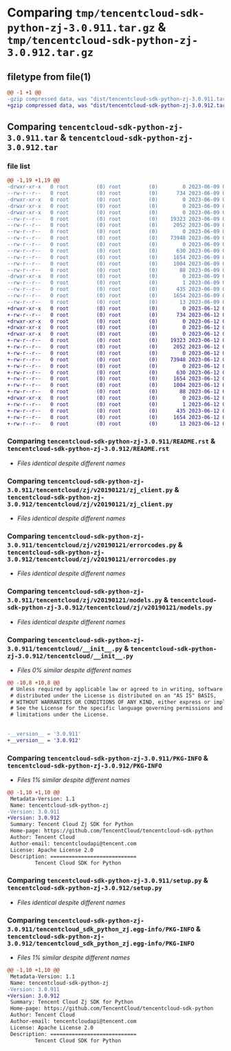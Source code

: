 # Comparing `tmp/tencentcloud-sdk-python-zj-3.0.911.tar.gz` & `tmp/tencentcloud-sdk-python-zj-3.0.912.tar.gz`

## filetype from file(1)

```diff
@@ -1 +1 @@
-gzip compressed data, was "dist/tencentcloud-sdk-python-zj-3.0.911.tar", last modified: Fri Jun  9 02:32:25 2023, max compression
+gzip compressed data, was "dist/tencentcloud-sdk-python-zj-3.0.912.tar", last modified: Mon Jun 12 03:17:03 2023, max compression
```

## Comparing `tencentcloud-sdk-python-zj-3.0.911.tar` & `tencentcloud-sdk-python-zj-3.0.912.tar`

### file list

```diff
@@ -1,19 +1,19 @@
-drwxr-xr-x   0 root         (0) root         (0)        0 2023-06-09 02:32:25.000000 tencentcloud-sdk-python-zj-3.0.911/
--rw-r--r--   0 root         (0) root         (0)      734 2023-06-09 02:32:25.000000 tencentcloud-sdk-python-zj-3.0.911/README.rst
-drwxr-xr-x   0 root         (0) root         (0)        0 2023-06-09 02:32:25.000000 tencentcloud-sdk-python-zj-3.0.911/tencentcloud/
-drwxr-xr-x   0 root         (0) root         (0)        0 2023-06-09 02:32:25.000000 tencentcloud-sdk-python-zj-3.0.911/tencentcloud/zj/
-drwxr-xr-x   0 root         (0) root         (0)        0 2023-06-09 02:32:25.000000 tencentcloud-sdk-python-zj-3.0.911/tencentcloud/zj/v20190121/
--rw-r--r--   0 root         (0) root         (0)    19323 2023-06-09 02:32:25.000000 tencentcloud-sdk-python-zj-3.0.911/tencentcloud/zj/v20190121/zj_client.py
--rw-r--r--   0 root         (0) root         (0)     2052 2023-06-09 02:32:25.000000 tencentcloud-sdk-python-zj-3.0.911/tencentcloud/zj/v20190121/errorcodes.py
--rw-r--r--   0 root         (0) root         (0)        0 2023-06-09 02:32:25.000000 tencentcloud-sdk-python-zj-3.0.911/tencentcloud/zj/v20190121/__init__.py
--rw-r--r--   0 root         (0) root         (0)    73948 2023-06-09 02:32:25.000000 tencentcloud-sdk-python-zj-3.0.911/tencentcloud/zj/v20190121/models.py
--rw-r--r--   0 root         (0) root         (0)        0 2023-06-09 02:32:25.000000 tencentcloud-sdk-python-zj-3.0.911/tencentcloud/zj/__init__.py
--rw-r--r--   0 root         (0) root         (0)      630 2023-06-09 02:32:25.000000 tencentcloud-sdk-python-zj-3.0.911/tencentcloud/__init__.py
--rw-r--r--   0 root         (0) root         (0)     1654 2023-06-09 02:32:25.000000 tencentcloud-sdk-python-zj-3.0.911/PKG-INFO
--rw-r--r--   0 root         (0) root         (0)     1004 2023-06-09 02:32:25.000000 tencentcloud-sdk-python-zj-3.0.911/setup.py
--rw-r--r--   0 root         (0) root         (0)       88 2023-06-09 02:32:25.000000 tencentcloud-sdk-python-zj-3.0.911/setup.cfg
-drwxr-xr-x   0 root         (0) root         (0)        0 2023-06-09 02:32:25.000000 tencentcloud-sdk-python-zj-3.0.911/tencentcloud_sdk_python_zj.egg-info/
--rw-r--r--   0 root         (0) root         (0)        1 2023-06-09 02:32:25.000000 tencentcloud-sdk-python-zj-3.0.911/tencentcloud_sdk_python_zj.egg-info/dependency_links.txt
--rw-r--r--   0 root         (0) root         (0)      435 2023-06-09 02:32:25.000000 tencentcloud-sdk-python-zj-3.0.911/tencentcloud_sdk_python_zj.egg-info/SOURCES.txt
--rw-r--r--   0 root         (0) root         (0)     1654 2023-06-09 02:32:25.000000 tencentcloud-sdk-python-zj-3.0.911/tencentcloud_sdk_python_zj.egg-info/PKG-INFO
--rw-r--r--   0 root         (0) root         (0)       13 2023-06-09 02:32:25.000000 tencentcloud-sdk-python-zj-3.0.911/tencentcloud_sdk_python_zj.egg-info/top_level.txt
+drwxr-xr-x   0 root         (0) root         (0)        0 2023-06-12 03:17:03.000000 tencentcloud-sdk-python-zj-3.0.912/
+-rw-r--r--   0 root         (0) root         (0)      734 2023-06-12 03:17:03.000000 tencentcloud-sdk-python-zj-3.0.912/README.rst
+drwxr-xr-x   0 root         (0) root         (0)        0 2023-06-12 03:17:03.000000 tencentcloud-sdk-python-zj-3.0.912/tencentcloud/
+drwxr-xr-x   0 root         (0) root         (0)        0 2023-06-12 03:17:03.000000 tencentcloud-sdk-python-zj-3.0.912/tencentcloud/zj/
+drwxr-xr-x   0 root         (0) root         (0)        0 2023-06-12 03:17:03.000000 tencentcloud-sdk-python-zj-3.0.912/tencentcloud/zj/v20190121/
+-rw-r--r--   0 root         (0) root         (0)    19323 2023-06-12 03:17:03.000000 tencentcloud-sdk-python-zj-3.0.912/tencentcloud/zj/v20190121/zj_client.py
+-rw-r--r--   0 root         (0) root         (0)     2052 2023-06-12 03:17:03.000000 tencentcloud-sdk-python-zj-3.0.912/tencentcloud/zj/v20190121/errorcodes.py
+-rw-r--r--   0 root         (0) root         (0)        0 2023-06-12 03:17:03.000000 tencentcloud-sdk-python-zj-3.0.912/tencentcloud/zj/v20190121/__init__.py
+-rw-r--r--   0 root         (0) root         (0)    73948 2023-06-12 03:17:03.000000 tencentcloud-sdk-python-zj-3.0.912/tencentcloud/zj/v20190121/models.py
+-rw-r--r--   0 root         (0) root         (0)        0 2023-06-12 03:17:03.000000 tencentcloud-sdk-python-zj-3.0.912/tencentcloud/zj/__init__.py
+-rw-r--r--   0 root         (0) root         (0)      630 2023-06-12 03:17:03.000000 tencentcloud-sdk-python-zj-3.0.912/tencentcloud/__init__.py
+-rw-r--r--   0 root         (0) root         (0)     1654 2023-06-12 03:17:03.000000 tencentcloud-sdk-python-zj-3.0.912/PKG-INFO
+-rw-r--r--   0 root         (0) root         (0)     1004 2023-06-12 03:17:03.000000 tencentcloud-sdk-python-zj-3.0.912/setup.py
+-rw-r--r--   0 root         (0) root         (0)       88 2023-06-12 03:17:03.000000 tencentcloud-sdk-python-zj-3.0.912/setup.cfg
+drwxr-xr-x   0 root         (0) root         (0)        0 2023-06-12 03:17:03.000000 tencentcloud-sdk-python-zj-3.0.912/tencentcloud_sdk_python_zj.egg-info/
+-rw-r--r--   0 root         (0) root         (0)        1 2023-06-12 03:17:03.000000 tencentcloud-sdk-python-zj-3.0.912/tencentcloud_sdk_python_zj.egg-info/dependency_links.txt
+-rw-r--r--   0 root         (0) root         (0)      435 2023-06-12 03:17:03.000000 tencentcloud-sdk-python-zj-3.0.912/tencentcloud_sdk_python_zj.egg-info/SOURCES.txt
+-rw-r--r--   0 root         (0) root         (0)     1654 2023-06-12 03:17:03.000000 tencentcloud-sdk-python-zj-3.0.912/tencentcloud_sdk_python_zj.egg-info/PKG-INFO
+-rw-r--r--   0 root         (0) root         (0)       13 2023-06-12 03:17:03.000000 tencentcloud-sdk-python-zj-3.0.912/tencentcloud_sdk_python_zj.egg-info/top_level.txt
```

### Comparing `tencentcloud-sdk-python-zj-3.0.911/README.rst` & `tencentcloud-sdk-python-zj-3.0.912/README.rst`

 * *Files identical despite different names*

### Comparing `tencentcloud-sdk-python-zj-3.0.911/tencentcloud/zj/v20190121/zj_client.py` & `tencentcloud-sdk-python-zj-3.0.912/tencentcloud/zj/v20190121/zj_client.py`

 * *Files identical despite different names*

### Comparing `tencentcloud-sdk-python-zj-3.0.911/tencentcloud/zj/v20190121/errorcodes.py` & `tencentcloud-sdk-python-zj-3.0.912/tencentcloud/zj/v20190121/errorcodes.py`

 * *Files identical despite different names*

### Comparing `tencentcloud-sdk-python-zj-3.0.911/tencentcloud/zj/v20190121/models.py` & `tencentcloud-sdk-python-zj-3.0.912/tencentcloud/zj/v20190121/models.py`

 * *Files identical despite different names*

### Comparing `tencentcloud-sdk-python-zj-3.0.911/tencentcloud/__init__.py` & `tencentcloud-sdk-python-zj-3.0.912/tencentcloud/__init__.py`

 * *Files 0% similar despite different names*

```diff
@@ -10,8 +10,8 @@
 # Unless required by applicable law or agreed to in writing, software
 # distributed under the License is distributed on an "AS IS" BASIS,
 # WITHOUT WARRANTIES OR CONDITIONS OF ANY KIND, either express or implied.
 # See the License for the specific language governing permissions and
 # limitations under the License.
 
 
-__version__ = '3.0.911'
+__version__ = '3.0.912'
```

### Comparing `tencentcloud-sdk-python-zj-3.0.911/PKG-INFO` & `tencentcloud-sdk-python-zj-3.0.912/PKG-INFO`

 * *Files 1% similar despite different names*

```diff
@@ -1,10 +1,10 @@
 Metadata-Version: 1.1
 Name: tencentcloud-sdk-python-zj
-Version: 3.0.911
+Version: 3.0.912
 Summary: Tencent Cloud Zj SDK for Python
 Home-page: https://github.com/TencentCloud/tencentcloud-sdk-python
 Author: Tencent Cloud
 Author-email: tencentcloudapi@tencent.com
 License: Apache License 2.0
 Description: ============================
         Tencent Cloud SDK for Python
```

### Comparing `tencentcloud-sdk-python-zj-3.0.911/setup.py` & `tencentcloud-sdk-python-zj-3.0.912/setup.py`

 * *Files identical despite different names*

### Comparing `tencentcloud-sdk-python-zj-3.0.911/tencentcloud_sdk_python_zj.egg-info/PKG-INFO` & `tencentcloud-sdk-python-zj-3.0.912/tencentcloud_sdk_python_zj.egg-info/PKG-INFO`

 * *Files 1% similar despite different names*

```diff
@@ -1,10 +1,10 @@
 Metadata-Version: 1.1
 Name: tencentcloud-sdk-python-zj
-Version: 3.0.911
+Version: 3.0.912
 Summary: Tencent Cloud Zj SDK for Python
 Home-page: https://github.com/TencentCloud/tencentcloud-sdk-python
 Author: Tencent Cloud
 Author-email: tencentcloudapi@tencent.com
 License: Apache License 2.0
 Description: ============================
         Tencent Cloud SDK for Python
```

